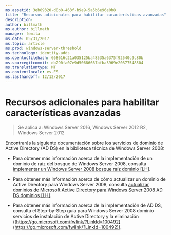 ```yaml
---
ms.assetid: 3eb89320-d8b0-463f-b9e9-5a5b6e96e0b8
title: "Recursos adicionales para habilitar características avanzadas"
description: 
author: billmath
ms.author: billmath
manager: femila
ms.date: 05/31/2017
ms.topic: article
ms.prod: windows-server-threshold
ms.technology: identity-adds
ms.openlocfilehash: 668616c21a035125ba48535a6375f92540c9c80b
ms.sourcegitcommit: db290fa07e9d50686667bfba3969e20377548504
ms.translationtype: MT
ms.contentlocale: es-ES
ms.lasthandoff: 12/12/2017
---
```

# <a name="finding-additional-resources-for-enabling-advanced-features"></a>Recursos adicionales para habilitar características avanzadas

>Se aplica a: Windows Server 2016, Windows Server 2012 R2, Windows Server 2012

Encontrarás la siguiente documentación sobre los servicios de dominio de Active Directory (AD DS) en la biblioteca técnica de Windows Server 2008:  
  
-   Para obtener más información acerca de la implementación de un dominio de raíz del bosque de Windows Server 2008, consulta [implementar un Windows Server 2008 bosque raíz dominio \[LH\]](assetId:///92406e8d-dc1c-4740-a00a-2c4032896dd1).  
  
-   Para obtener más información acerca de cómo actualizar un dominio de Active Directory para Windows Server 2008, consulta [actualizar dominios de Microsoft Active Directory para Windows Server 2008 AD DS dominios \[LH\]](assetId:///9c91be5f-df14-40b2-b176-2b1852a51e61).  
  
-   Para obtener más información acerca de la implementación de AD DS, consulta el Step-by-Step guía para Windows Server 2008 dominio servicios de instalación de Active Directory y la eliminación ([https://go.microsoft.com/fwlink/?LinkId=100492](https://go.microsoft.com/fwlink/?LinkId=100492)).  
  


